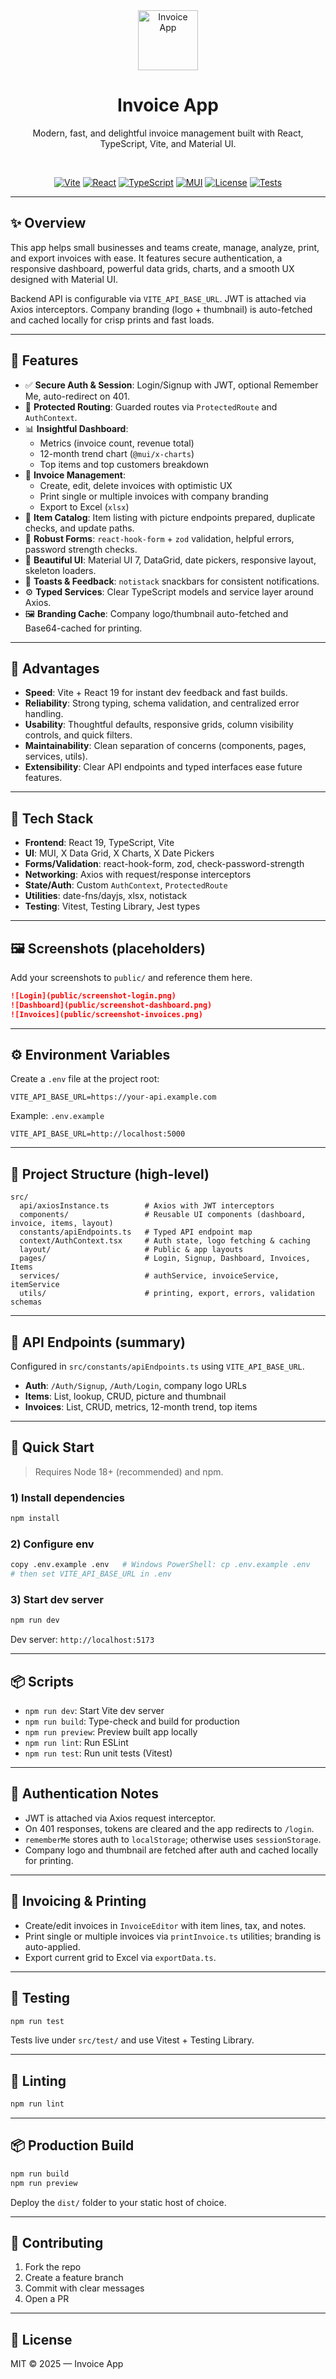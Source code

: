 <div align="center">

<img src="public/invoice-favicon-1.png" alt="Invoice App" width="96" />

# Invoice App

Modern, fast, and delightful invoice management built with React, TypeScript, Vite, and Material UI.

<br/>

[![Vite](https://img.shields.io/badge/Vite-7.1-646CFF?logo=vite&logoColor=white)](https://vitejs.dev)
[![React](https://img.shields.io/badge/React-19-61DAFB?logo=react&logoColor=061925)](https://react.dev)
[![TypeScript](https://img.shields.io/badge/TypeScript-5.9-3178C6?logo=typescript&logoColor=white)](https://www.typescriptlang.org/)
[![MUI](https://img.shields.io/badge/MUI-7.3-007FFF?logo=mui&logoColor=white)](https://mui.com/)
[![License](https://img.shields.io/badge/License-MIT-16A34A)](#license)
[![Tests](https://img.shields.io/badge/Tests-Vitest-6B7280?logo=vitest&logoColor=white)](https://vitest.dev)

</div>

---

## ✨ Overview

This app helps small businesses and teams create, manage, analyze, print, and export invoices with ease. It features secure authentication, a responsive dashboard, powerful data grids, charts, and a smooth UX designed with Material UI.

Backend API is configurable via `VITE_API_BASE_URL`. JWT is attached via Axios interceptors. Company branding (logo + thumbnail) is auto-fetched and cached locally for crisp prints and fast loads.

---

## 🚀 Features

- ✅ **Secure Auth & Session**: Login/Signup with JWT, optional Remember Me, auto-redirect on 401.
- 🧭 **Protected Routing**: Guarded routes via `ProtectedRoute` and `AuthContext`.
- 📊 **Insightful Dashboard**:
  - Metrics (invoice count, revenue total)
  - 12-month trend chart (`@mui/x-charts`)
  - Top items and top customers breakdown
- 🧾 **Invoice Management**:
  - Create, edit, delete invoices with optimistic UX
  - Print single or multiple invoices with company branding
  - Export to Excel (`xlsx`)
- 🧩 **Item Catalog**: Item listing with picture endpoints prepared, duplicate checks, and update paths.
- 🧰 **Robust Forms**: `react-hook-form` + `zod` validation, helpful errors, password strength checks.
- 🧱 **Beautiful UI**: Material UI 7, DataGrid, date pickers, responsive layout, skeleton loaders.
- 🔔 **Toasts & Feedback**: `notistack` snackbars for consistent notifications.
- ⚙️ **Typed Services**: Clear TypeScript models and service layer around Axios.
- 🖼️ **Branding Cache**: Company logo/thumbnail auto-fetched and Base64-cached for printing.

---

## 🌟 Advantages

- **Speed**: Vite + React 19 for instant dev feedback and fast builds.
- **Reliability**: Strong typing, schema validation, and centralized error handling.
- **Usability**: Thoughtful defaults, responsive grids, column visibility controls, and quick filters.
- **Maintainability**: Clean separation of concerns (components, pages, services, utils).
- **Extensibility**: Clear API endpoints and typed interfaces ease future features.

---

## 🧱 Tech Stack

- **Frontend**: React 19, TypeScript, Vite
- **UI**: MUI, X Data Grid, X Charts, X Date Pickers
- **Forms/Validation**: react-hook-form, zod, check-password-strength
- **Networking**: Axios with request/response interceptors
- **State/Auth**: Custom `AuthContext`, `ProtectedRoute`
- **Utilities**: date-fns/dayjs, xlsx, notistack
- **Testing**: Vitest, Testing Library, Jest types

---

## 🖼️ Screenshots (placeholders)

Add your screenshots to `public/` and reference them here.

```md
![Login](public/screenshot-login.png)
![Dashboard](public/screenshot-dashboard.png)
![Invoices](public/screenshot-invoices.png)
```

---

## ⚙️ Environment Variables

Create a `.env` file at the project root:

```env
VITE_API_BASE_URL=https://your-api.example.com
```

Example: `.env.example`

```env
VITE_API_BASE_URL=http://localhost:5000
```

---

## 🧩 Project Structure (high-level)

```text
src/
  api/axiosInstance.ts        # Axios with JWT interceptors
  components/                 # Reusable UI components (dashboard, invoice, items, layout)
  constants/apiEndpoints.ts   # Typed API endpoint map
  context/AuthContext.tsx     # Auth state, logo fetching & caching
  layout/                     # Public & app layouts
  pages/                      # Login, Signup, Dashboard, Invoices, Items
  services/                   # authService, invoiceService, itemService
  utils/                      # printing, export, errors, validation schemas
```

---

## 🔌 API Endpoints (summary)

Configured in `src/constants/apiEndpoints.ts` using `VITE_API_BASE_URL`.

- **Auth**: `/Auth/Signup`, `/Auth/Login`, company logo URLs
- **Items**: List, lookup, CRUD, picture and thumbnail
- **Invoices**: List, CRUD, metrics, 12-month trend, top items

---

## 🏁 Quick Start

> Requires Node 18+ (recommended) and npm.

### 1) Install dependencies

```bash
npm install
```

### 2) Configure env

```bash
copy .env.example .env   # Windows PowerShell: cp .env.example .env
# then set VITE_API_BASE_URL in .env
```

### 3) Start dev server

```bash
npm run dev
```

Dev server: `http://localhost:5173`

---

## 📦 Scripts

- `npm run dev`: Start Vite dev server
- `npm run build`: Type-check and build for production
- `npm run preview`: Preview built app locally
- `npm run lint`: Run ESLint
- `npm run test`: Run unit tests (Vitest)

---

## 🔐 Authentication Notes

- JWT is attached via Axios request interceptor.
- On 401 responses, tokens are cleared and the app redirects to `/login`.
- `rememberMe` stores auth to `localStorage`; otherwise uses `sessionStorage`.
- Company logo and thumbnail are fetched after auth and cached locally for printing.

---

## 🧾 Invoicing & Printing

- Create/edit invoices in `InvoiceEditor` with item lines, tax, and notes.
- Print single or multiple invoices via `printInvoice.ts` utilities; branding is auto-applied.
- Export current grid to Excel via `exportData.ts`.

---

## 🧪 Testing

```bash
npm run test
```

Tests live under `src/test/` and use Vitest + Testing Library.

---

## 🧹 Linting

```bash
npm run lint
```

---

## 📦 Production Build

```bash
npm run build
npm run preview
```

Deploy the `dist/` folder to your static host of choice.

---

## 📣 Contributing

1. Fork the repo
2. Create a feature branch
3. Commit with clear messages
4. Open a PR

---

## 📜 License

MIT © 2025 — Invoice App

